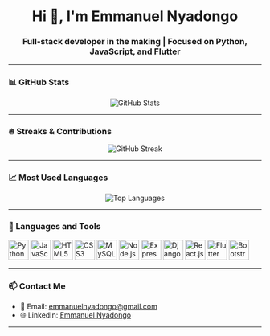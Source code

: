 <h1 align="center">Hi 👋, I'm Emmanuel Nyadongo</h1>
<h3 align="center">Full-stack developer in the making | Focused on Python, JavaScript, and Flutter</h3>

---

### 📊 GitHub Stats

<p align="center">
  <img src="https://github-readme-stats.vercel.app/api?username=emmanuelnyadongo&show_icons=true&theme=radical" alt="GitHub Stats" />
</p>

---

### 🔥 Streaks & Contributions

<p align="center">
  <img src="https://github-readme-streak-stats.herokuapp.com/?user=emmanuelnyadongo&theme=radical" alt="GitHub Streak" />
</p>

---

### 📈 Most Used Languages

<p align="center">
  <img src="https://github-readme-stats.vercel.app/api/top-langs/?username=emmanuelnyadongo&layout=compact&theme=radical" alt="Top Languages" />
</p>

---

### 🧰 Languages and Tools

<p align="left">
  <img src="https://cdn.jsdelivr.net/gh/devicons/devicon/icons/python/python-original.svg" width="40" alt="Python" />
  <img src="https://cdn.jsdelivr.net/gh/devicons/devicon/icons/javascript/javascript-original.svg" width="40" alt="JavaScript" />
  <img src="https://cdn.jsdelivr.net/gh/devicons/devicon/icons/html5/html5-original.svg" width="40" alt="HTML5" />
  <img src="https://cdn.jsdelivr.net/gh/devicons/devicon/icons/css3/css3-original.svg" width="40" alt="CSS3" />
  <img src="https://cdn.jsdelivr.net/gh/devicons/devicon/icons/mysql/mysql-original.svg" width="40" alt="MySQL" />
  <img src="https://cdn.jsdelivr.net/gh/devicons/devicon/icons/nodejs/nodejs-original.svg" width="40" alt="Node.js" />
  <img src="https://cdn.jsdelivr.net/gh/devicons/devicon/icons/express/express-original.svg" width="40" alt="Express.js" />
  <img src="https://cdn.jsdelivr.net/gh/devicons/devicon/icons/django/django-original.svg" width="40" alt="Django" />
  <img src="https://cdn.jsdelivr.net/gh/devicons/devicon/icons/react/react-original.svg" width="40" alt="React.js" />
  <img src="https://cdn.jsdelivr.net/gh/devicons/devicon/icons/flutter/flutter-original.svg" width="40" alt="Flutter" />
  <img src="https://cdn.jsdelivr.net/gh/devicons/devicon/icons/bootstrap/bootstrap-original.svg" width="40" alt="Bootstrap" />
</p>

---

### 📫 Contact Me

- 📧 Email: emmanuelnyadongo@gmail.com
- 🌐 LinkedIn: [Emmanuel Nyadongo](https://linkedin.com/in/emmanuelnyadongo)

---

